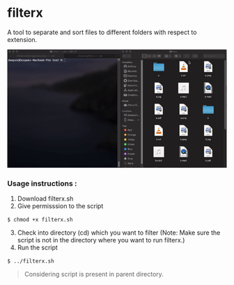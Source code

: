 # filterx
A tool to separate and sort files to different folders with respect to extension.

![Demo](assets/demo.gif)

### Usage instructions :
1. Download filterx.sh
2. Give permisssion to the script
```
$ chmod +x filterx.sh
```
3. Check into directory (cd) which you want to filter (Note: Make sure the script is not in the directory where you want to run filterx.)
4. Run the script
```
$ ../filterx.sh 
```
>  Considering script is present in parent directory.
